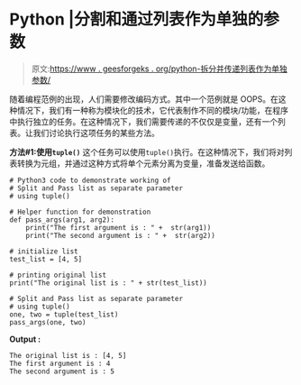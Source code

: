 # Python |分割和通过列表作为单独的参数

> 原文:[https://www . geesforgeks . org/python-拆分并传递列表作为单独参数/](https://www.geeksforgeeks.org/python-split-and-pass-list-as-separate-parameter/)

随着编程范例的出现，人们需要修改编码方式。其中一个范例就是 OOPS。在这种情况下，我们有一种称为模块化的技术，它代表制作不同的模块/功能，在程序中执行独立的任务。在这种情况下，我们需要传递的不仅仅是变量，还有一个列表。让我们讨论执行这项任务的某些方法。

**方法#1:使用`tuple()`**
这个任务可以使用`tuple()`执行。在这种情况下，我们将对列表转换为元组，并通过这种方式将单个元素分离为变量，准备发送给函数。

```
# Python3 code to demonstrate working of
# Split and Pass list as separate parameter
# using tuple()

# Helper function for demonstration
def pass_args(arg1, arg2):
    print("The first argument is : " +  str(arg1))
    print("The second argument is : " +  str(arg2))

# initialize list
test_list = [4, 5]

# printing original list
print("The original list is : " + str(test_list))

# Split and Pass list as separate parameter
# using tuple()
one, two = tuple(test_list)
pass_args(one, two)
```

**Output :**

```
The original list is : [4, 5]
The first argument is : 4
The second argument is : 5

```